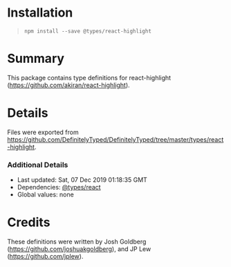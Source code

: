 # Installation
> `npm install --save @types/react-highlight`

# Summary
This package contains type definitions for react-highlight (https://github.com/akiran/react-highlight).

# Details
Files were exported from https://github.com/DefinitelyTyped/DefinitelyTyped/tree/master/types/react-highlight.

### Additional Details
 * Last updated: Sat, 07 Dec 2019 01:18:35 GMT
 * Dependencies: [@types/react](https://npmjs.com/package/@types/react)
 * Global values: none

# Credits
These definitions were written by Josh Goldberg (https://github.com/joshuakgoldberg), and JP Lew (https://github.com/jplew).
